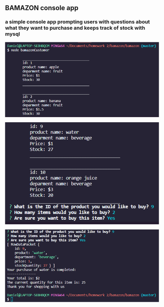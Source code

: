 ## BAMAZON console app

### a simple console app prompting users with questions about what they want to purchase and keeps track of stock with mysql


![node bamazoncustomer](https://github.com/GarciaX33/bamazon/blob/master/images/first.PNG)


![prompt](https://github.com/GarciaX33/bamazon/blob/master/images/second.PNG)


![upon completion](https://github.com/GarciaX33/bamazon/blob/master/images/third.PNG)
